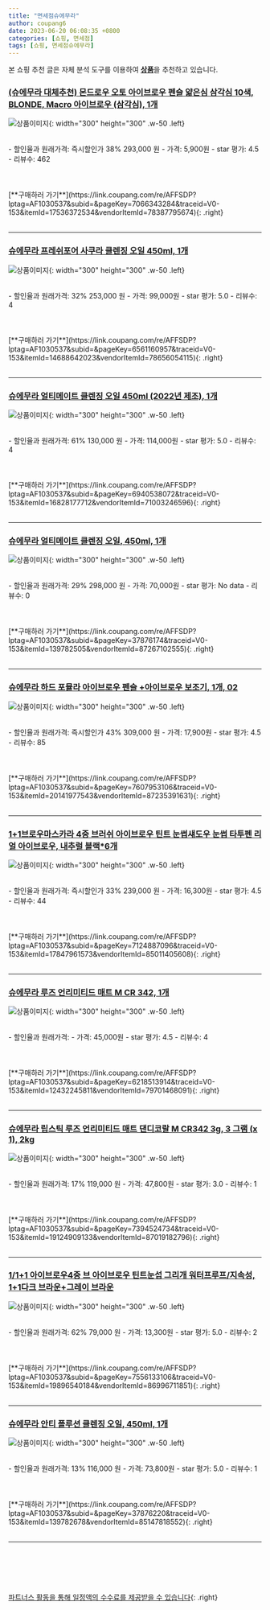 ```yaml
---
title: "면세점슈에무라"
author: coupang6
date: 2023-06-20 06:08:35 +0800
categories: [쇼핑, 면세점]
tags: [쇼핑, 면세점슈에무라]
---
```


본 쇼핑 추천 글은 자체 분석 도구를 이용하여 [**상품**](https://link.coupang.com/a/bao1ui)을 추천하고 있습니다.

### [(슈에무라 대체추천) 몬드로우 오토 아이브로우 펜슬 얇은심 삼각심 10색, BLONDE, Macro 아이브로우 (삼각심), 1개](https://link.coupang.com/re/AFFSDP?lptag=AF1030537&subid=&pageKey=7066343284&traceid=V0-153&itemId=17536372534&vendorItemId=78387795674)

![상품이미지](https://thumbnail6.coupangcdn.com/thumbnails/remote/230x230ex/image/vendor_inventory/b48e/e8b6f3c21265dc0e257b74215f11519f5cc745690d2c6d73af55a654b4b2.jpg){: width="300" height="300" .w-50 .left}


<br>
- 할인율과 원래가격: 즉시할인가 38%  293,000   원
- 가격: 5,900원
- star 평가: 4.5
- 리뷰수: 462
<br>
<br>
<br>
<br>
[**구매하러 가기**](https://link.coupang.com/re/AFFSDP?lptag=AF1030537&subid=&pageKey=7066343284&traceid=V0-153&itemId=17536372534&vendorItemId=78387795674){: .right}
<br>
<br>

---

### [슈에무라 프레쉬포어 사쿠라 클렌징 오일 450ml, 1개](https://link.coupang.com/re/AFFSDP?lptag=AF1030537&subid=&pageKey=6561160957&traceid=V0-153&itemId=14688642023&vendorItemId=78656054115)

![상품이미지](https://thumbnail10.coupangcdn.com/thumbnails/remote/230x230ex/image/vendor_inventory/bb3f/33a50423b6c16fe36808c8ca5a0d52e2d2a4f5c004cc295a1042e23c7ec0.png){: width="300" height="300" .w-50 .left}


<br>
- 할인율과 원래가격: 32%  253,000   원
- 가격: 99,000원
- star 평가: 5.0
- 리뷰수: 4
<br>
<br>
<br>
<br>
[**구매하러 가기**](https://link.coupang.com/re/AFFSDP?lptag=AF1030537&subid=&pageKey=6561160957&traceid=V0-153&itemId=14688642023&vendorItemId=78656054115){: .right}
<br>
<br>

---

### [슈에무라 얼티메이트 클렌징 오일 450ml (2022년 제조), 1개](https://link.coupang.com/re/AFFSDP?lptag=AF1030537&subid=&pageKey=6940538072&traceid=V0-153&itemId=16828177712&vendorItemId=71003246596)

![상품이미지](https://thumbnail7.coupangcdn.com/thumbnails/remote/230x230ex/image/vendor_inventory/7be5/5844953531279e5db9c7058cefecc8f084c11fbd63c43a495ad4d12a3349.png){: width="300" height="300" .w-50 .left}


<br>
- 할인율과 원래가격: 61%  130,000   원
- 가격: 114,000원
- star 평가: 5.0
- 리뷰수: 4
<br>
<br>
<br>
<br>
[**구매하러 가기**](https://link.coupang.com/re/AFFSDP?lptag=AF1030537&subid=&pageKey=6940538072&traceid=V0-153&itemId=16828177712&vendorItemId=71003246596){: .right}
<br>
<br>

---

### [슈에무라 얼티메이트 클렌징 오일, 450ml, 1개](https://link.coupang.com/re/AFFSDP?lptag=AF1030537&subid=&pageKey=37876174&traceid=V0-153&itemId=139782505&vendorItemId=87267102555)

![상품이미지](https://thumbnail7.coupangcdn.com/thumbnails/remote/230x230ex/image/vendor_inventory/7210/6adfafbfebccb9250ae12133b4d506f4839a1b7082af043842e6565f4558.png){: width="300" height="300" .w-50 .left}


<br>
- 할인율과 원래가격: 29%  298,000   원
- 가격: 70,000원
- star 평가: No data
- 리뷰수: 0
<br>
<br>
<br>
<br>
[**구매하러 가기**](https://link.coupang.com/re/AFFSDP?lptag=AF1030537&subid=&pageKey=37876174&traceid=V0-153&itemId=139782505&vendorItemId=87267102555){: .right}
<br>
<br>

---

### [슈에무라 하드 포뮬라 아이브로우 펜슬 +아이브로우 보조기, 1개, 02](https://link.coupang.com/re/AFFSDP?lptag=AF1030537&subid=&pageKey=7607953106&traceid=V0-153&itemId=20141977543&vendorItemId=87235391631)

![상품이미지](https://thumbnail7.coupangcdn.com/thumbnails/remote/230x230ex/image/vendor_inventory/f8d8/eeb675c627d1d38c4e62a88c3852a472bc66ee5cf68c082d3238c77a39c5.jpg){: width="300" height="300" .w-50 .left}


<br>
- 할인율과 원래가격: 즉시할인가 43%  309,000   원
- 가격: 17,900원
- star 평가: 4.5
- 리뷰수: 85
<br>
<br>
<br>
<br>
[**구매하러 가기**](https://link.coupang.com/re/AFFSDP?lptag=AF1030537&subid=&pageKey=7607953106&traceid=V0-153&itemId=20141977543&vendorItemId=87235391631){: .right}
<br>
<br>

---

### [1+1브로우마스카라 4중 브러쉬 아이브로우 틴트 눈썹섀도우 눈썹 타투펜 리얼 아이브로우, 내추럴 블랙*6개](https://link.coupang.com/re/AFFSDP?lptag=AF1030537&subid=&pageKey=7124887096&traceid=V0-153&itemId=17847961573&vendorItemId=85011405608)

![상품이미지](https://thumbnail9.coupangcdn.com/thumbnails/remote/230x230ex/image/vendor_inventory/9d05/7a8950005917d02e7b5cdb1b538870c1963486bdefb4ff16bb4211861845.jpg){: width="300" height="300" .w-50 .left}


<br>
- 할인율과 원래가격: 즉시할인가 33%  239,000   원
- 가격: 16,300원
- star 평가: 4.5
- 리뷰수: 44
<br>
<br>
<br>
<br>
[**구매하러 가기**](https://link.coupang.com/re/AFFSDP?lptag=AF1030537&subid=&pageKey=7124887096&traceid=V0-153&itemId=17847961573&vendorItemId=85011405608){: .right}
<br>
<br>

---

### [슈에무라 루즈 언리미티드 매트 M CR 342, 1개](https://link.coupang.com/re/AFFSDP?lptag=AF1030537&subid=&pageKey=6218513914&traceid=V0-153&itemId=12432245811&vendorItemId=79701468091)

![상품이미지](https://thumbnail10.coupangcdn.com/thumbnails/remote/230x230ex/image/vendor_inventory/1ccc/5e54671df1faedce95b4a00f8f9207aa81c5bc3a77f49160061ab466dcc8.jpg){: width="300" height="300" .w-50 .left}


<br>
- 할인율과 원래가격: 
- 가격: 45,000원
- star 평가: 4.5
- 리뷰수: 4
<br>
<br>
<br>
<br>
[**구매하러 가기**](https://link.coupang.com/re/AFFSDP?lptag=AF1030537&subid=&pageKey=6218513914&traceid=V0-153&itemId=12432245811&vendorItemId=79701468091){: .right}
<br>
<br>

---

### [슈에무라 립스틱 루즈 언리미티드 매트 댄디코랄 M CR342 3g, 3 그램 (x 1), 2kg](https://link.coupang.com/re/AFFSDP?lptag=AF1030537&subid=&pageKey=7394524734&traceid=V0-153&itemId=19124909133&vendorItemId=87019182796)

![상품이미지](https://thumbnail9.coupangcdn.com/thumbnails/remote/230x230ex/image/vendor_inventory/557a/7dc8af7e05c2cb8de0d73311cbc9d4d6344ef6d346cb3e395eb21eb0335b.jpg){: width="300" height="300" .w-50 .left}


<br>
- 할인율과 원래가격: 17%  119,000   원
- 가격: 47,800원
- star 평가: 3.0
- 리뷰수: 1
<br>
<br>
<br>
<br>
[**구매하러 가기**](https://link.coupang.com/re/AFFSDP?lptag=AF1030537&subid=&pageKey=7394524734&traceid=V0-153&itemId=19124909133&vendorItemId=87019182796){: .right}
<br>
<br>

---

### [1/1+1 아이브로우4중 브 아이브로우 틴트눈섭 그리개 워터프루프/지속성, 1+1다크 브라운+그레이 브라운](https://link.coupang.com/re/AFFSDP?lptag=AF1030537&subid=&pageKey=7556133106&traceid=V0-153&itemId=19896540184&vendorItemId=86996711851)

![상품이미지](https://thumbnail7.coupangcdn.com/thumbnails/remote/230x230ex/image/vendor_inventory/acdf/b6c2ac15aa1f2d892f71a4dba79977a1eac7686dade05a6ba8d3649f39da.jpg){: width="300" height="300" .w-50 .left}


<br>
- 할인율과 원래가격: 62%  79,000   원
- 가격: 13,300원
- star 평가: 5.0
- 리뷰수: 2
<br>
<br>
<br>
<br>
[**구매하러 가기**](https://link.coupang.com/re/AFFSDP?lptag=AF1030537&subid=&pageKey=7556133106&traceid=V0-153&itemId=19896540184&vendorItemId=86996711851){: .right}
<br>
<br>

---

### [슈에무라 안티 폴루션 클렌징 오일, 450ml, 1개](https://link.coupang.com/re/AFFSDP?lptag=AF1030537&subid=&pageKey=37876220&traceid=V0-153&itemId=139782678&vendorItemId=85147818552)

![상품이미지](https://thumbnail10.coupangcdn.com/thumbnails/remote/230x230ex/image/vendor_inventory/1412/34795f0c5c10ef82f015f81473ee0c21b52d279410fe5ddb96b9039e2baa.jpg){: width="300" height="300" .w-50 .left}


<br>
- 할인율과 원래가격: 13%  116,000   원
- 가격: 73,800원
- star 평가: 5.0
- 리뷰수: 1
<br>
<br>
<br>
<br>
[**구매하러 가기**](https://link.coupang.com/re/AFFSDP?lptag=AF1030537&subid=&pageKey=37876220&traceid=V0-153&itemId=139782678&vendorItemId=85147818552){: .right}
<br>
<br>

---
<br><br><br><br><br> [파트너스 활동을 통해 일정액의 수수료를 제공받을 수 있습니다](https://link.coupang.com/a/bao1ui){: .right}